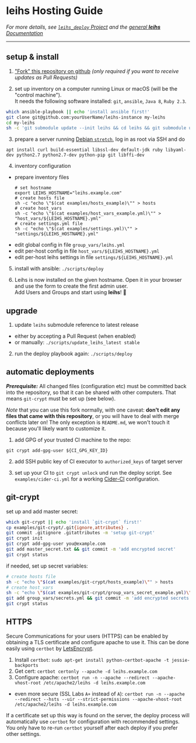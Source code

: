 # **leihs** Hosting Guide

*For more details, see [`leihs_deploy` Project](https://github.com/leihs/leihs_deploy)
and the [general **leihs** Documentation](https://github.com/leihs/leihs/wiki)*

---

## setup & install

1. ["Fork" this repository on github](https://github.com/leihs/leihs-instance/fork)
  *(only required if you want to receive updates as Pull Requests)*

2. set up inventory on a computer running Linux or macOS (will be the "control machine").  
   It needs the following software installed: `git`, `ansible`, `Java 8`, `Ruby 2.3`.
  ```sh
  which ansible-playbook || echo 'install ansible first!'
  git clone git@github.com:yourUserName/leihs-instance my-leihs
  cd my-leihs
  sh -c 'git submodule update --init leihs && cd leihs && git submodule update --init --recursive'
  ```

3. prepare a server running [Debian `stretch`](https://www.debian.org/releases/stretch/),
  log in as root via SSH and do
  ```
  apt install curl build-essential libssl-dev default-jdk ruby libyaml-dev python2.7 python2.7-dev python-pip git libffi-dev
  ```

4. inventory configuration
  - prepare inventory files
    ```
    # set hostname
    export LEIHS_HOSTNAME="leihs.example.com"
    # create hosts file
    sh -c "echo \"$(cat examples/hosts_example)\"" > hosts
    # create host_vars
    sh -c "echo \"$(cat examples/host_vars_example.yml)\"" > "host_vars/${LEIHS_HOSTNAME}.yml"
    # create settings.yml file
    sh -c "echo \"$(cat examples/settings.yml)\"" > "settings/${LEIHS_HOSTNAME}.yml"
    ```
  - edit global config in file `group_vars/leihs.yml`
  - edit per-host config in file `host_vars/${LEIHS_HOSTNAME}.yml`
  - edit per-host leihs settings in file `settings/${LEIHS_HOSTNAME}.yml`

5. install with ansible: `./scripts/deploy`

<!--
1. setup initial configuration & admin account (choose a better password and save it):
  ```sh
  ansible-playbook -i hosts leihs/deploy/play_first-time-setup.yml -e "admin_password=supersecret"
  ```
-->

6. Leihs is now installed on the given hostname.
   Open it in your browser and use the form to create the first admin user.  
   Add Users and Groups and start using **leihs**! 🎉

<!--
## backup

A `master_secret` was created during the installation and put in a text file
in your repository.
By default it is git-ignored, so it won't be accidentally pushed to a public
host (like GitHub).
You should either back up your local repository with the secret to a secure place;
or use [`git-crypt`](https://www.agwa.name/projects/git-crypt/) to add the
secret to the repository in encrypted form (*recommended*).
-->

## upgrade

1. update `leihs` submodule reference to latest release
  - either by accepting a Pull Request (when enabled)
  - or manually: `./scripts/update_leihs_latest stable`

2. run the deploy playbook again: `./scripts/deploy`

## automatic deployments

***Prerequisite:*** All changed files (configuration etc) must be committed back into the repository,
so that it can be shared with other computers.
That means `git-crypt` must be set up (see below).

*Note* that you can use this fork normally, with one caveat:
**don't edit any files that came with this repository**, or you will have to deal with merge conflicts later on!
The only exception is `README.md`, we won't touch it because you'll likely want to customize it.

1. add GPG of your trusted CI machine to the repo:
  ```
  git crypt add-gpg-user ${CI_GPG_KEY_ID}
  ```

2. add SSH public key of CI executor to `authorized_keys` of target server

3. set up your CI to `git crypt unlock` und run the deploy script.
  See `examples/cider-ci.yml` for a working [Cider-CI](https://cider-ci.info) configuration.

## git-crypt

set up and add master secret:

```sh
which git-crypt || echo 'install `git-crypt` first!'
cp examples/git-crypt/.git{ignore,attributes} .
git commit .gitignore .gitattributes -m 'setup git-crypt'
git crypt init
git crypt add-gpg-user you@example.com
git add master_secret.txt && git commit -m 'add encrypted secret'
git crypt status
```

if needed, set up secret variables:

```sh
# create hosts file
sh -c "echo \"$(cat examples/git-crypt/hosts_example)\"" > hosts
# create host_vars
sh -c "echo \"$(cat examples/git-crypt/group_vars_secret_example.yml)\"" > group_vars/secrets.yml
git add group_vars/secrets.yml && git commit -m 'add encrypted secrets'
git crypt status
```

## HTTPS

Secure Communications for your users (HTTPS) can be enabled
by obtaining a TLS certificate and configure apache to use it.
This can be done easily using `certbot` by [LetsEncrypt](https://letsencrypt.org).


1. Install `certbot`: `sudo apt-get install python-certbot-apache -t jessie-backports`
2. Get cert: `certbot certonly --apache -d leihs.example.com`
3. Configure apache: `certbot run -n --apache --redirect --apache-vhost-root /etc/apache2/leihs -d leihs.example.com`
  - even more secure (SSL Labs `A+` instead of `A`): `certbot run -n --apache --redirect --hsts --uir --strict-permissions --apache-vhost-root /etc/apache2/leihs -d leihs.example.com`

If a certificate set up this way is found on the server, the deploy process will automatically use `certbot` for configuration with recommended settings.
You only have to re-run `certbot` yourself after each deploy if you prefer other settings.
